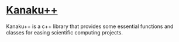 # [Kanaku++](https://vivektramamoorthy.github.io/Kanaku++)
Kanaku++ is a c++ library that provides some essential functions and classes for easing scientific computing projects.
